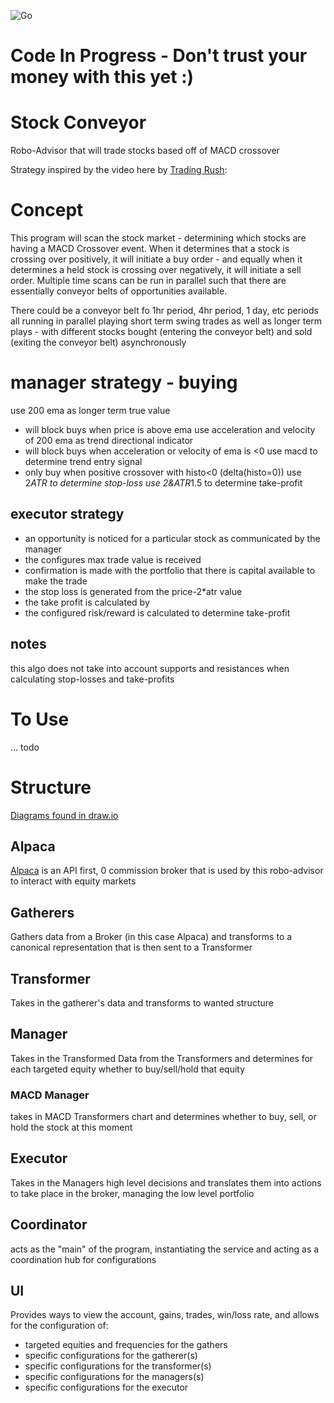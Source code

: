 ![Go](https://github.com/johnmillner/robo-macd/workflows/Go/badge.svg)


# Code In Progress - Don't trust your money with this yet :) 

# Stock Conveyor 
Robo-Advisor that will trade stocks based off of MACD crossover

Strategy inspired by the video here by [Trading Rush](https://www.youtube.com/watch?v=nmffSjdZbWQ):

# Concept
This program will scan the stock market - determining which stocks are having a MACD Crossover event. 
When it determines that a stock is crossing over positively, it will initiate a buy order - and equally when it determines 
a held stock is crossing over negatively, it will initiate a sell order. 
Multiple time scans can be run in parallel such that there are essentially conveyor belts of opportunities available. 

There could be a conveyor belt fo 1hr period, 4hr period, 1 day, etc periods all running in parallel playing short 
term swing trades as well as longer term plays - with different stocks bought (entering the conveyor belt) and sold (exiting the conveyor belt) asynchronously

# manager strategy - buying
use 200 ema as longer term true value 
 - will block buys when price is above ema
use acceleration and velocity of 200 ema as trend directional indicator
 - will block buys when acceleration or velocity of ema is <0
use macd to determine trend entry signal
 - only buy when positive crossover with histo<0 (delta(histo=0))
use 2*ATR to determine stop-loss
use 2&ATR*1.5 to determine take-profit
 
## executor strategy 
* an opportunity is noticed for a particular stock as communicated by the manager
* the configures max trade value is received
* confirmation is made with the portfolio that there is capital available to make the trade
* the stop loss is generated from the price-2*atr value
* the take profit is calculated by 
* the configured risk/reward is calculated to determine take-profit

## notes
this algo does not take into account supports and resistances when calculating stop-losses and take-profits

# To Use
... todo

# Structure
[Diagrams found in draw.io](https://app.diagrams.net/?lightbox=1&highlight=0000ff&edit=_blank&layers=1&nav=1&title=RoboAdvisor#Uhttps%3A%2F%2Fdrive.google.com%2Fuc%3Fid%3D1fZWEaOWSyaqYmPYYk0OZuidXkcBH2hcp%26export%3Ddownload)

## Alpaca
[Alpaca](https://alpaca.markets/) is an API first, 0 commission broker that is used by this robo-advisor to interact with equity markets

## Gatherers
Gathers data from a Broker (in this case Alpaca) and transforms to a canonical representation that is then sent to a Transformer
## Transformer
Takes in the gatherer's data and transforms to wanted structure 
## Manager
Takes in the Transformed Data from the Transformers and determines for each targeted equity whether to buy/sell/hold that equity
### MACD Manager
takes in MACD Transformers chart and determines whether to buy, sell, or hold the stock at this moment
## Executor
Takes in the Managers high level decisions and translates them into actions to take place in the broker, managing the low level portfolio
## Coordinator
acts as the "main" of the program, instantiating the service and acting as a coordination hub for configurations

## UI
Provides ways to view the account, gains, trades, win/loss rate, and allows for the configuration of:
 * targeted equities and frequencies for the gathers
 * specific configurations for the gatherer(s)
 * specific configurations for the transformer(s)
 * specific configurations for the managers(s)
 * specific configurations for the executor
 
 
